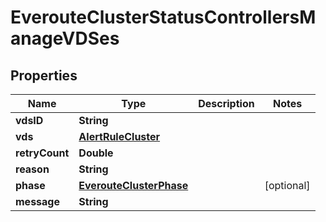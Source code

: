 

# EverouteClusterStatusControllersManageVDSes


## Properties

Name | Type | Description | Notes
------------ | ------------- | ------------- | -------------
**vdsID** | **String** |  | 
**vds** | [**AlertRuleCluster**](AlertRuleCluster.md) |  | 
**retryCount** | **Double** |  | 
**reason** | **String** |  | 
**phase** | [**EverouteClusterPhase**](EverouteClusterPhase.md) |  |  [optional]
**message** | **String** |  | 



